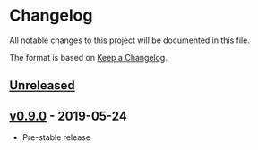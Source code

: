 # Changelog
All notable changes to this project will be documented in this file.

The format is based on [Keep a Changelog](http://keepachangelog.com/en/1.0.0/).

## [Unreleased](https://github.com/logeecom/pl_module_core/compare/v0.9.0...dev)

## [v0.9.0](https://github.com/logeecom/pl_module_core/tree/v0.9.0) - 2019-05-24
- Pre-stable release

